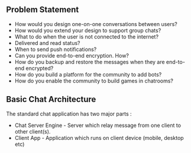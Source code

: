 ## Problem Statement
* How would you design one-on-one conversations between users?
* How would you extend your design to support group chats?
* What to do when the user is not connected to the internet?
* Delivered and read status?
* When to send push notifications?
* Can you provide end-to-end encryption. How?
* How do you backup and restore the messages when they are end-to-end encrypted?
* How do you build a platform for the community to add bots?
* How do you enable the community to build games in chatrooms?

## Basic Chat Architecture
The standard chat application has two major parts : 
- Chat Server Engine - Server which relay message from one client to other client(s).
- Client App - Application which runs on client device (mobile, desktop etc)



